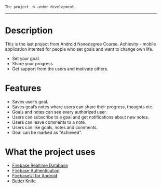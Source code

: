 `The project is under development.`

---

# Description
This is the last project from Android Nanodegree Course.
Achievity - mobile application intented for people who set goals and want to change own life.
* Set your goal.
* Share your progress.
* Get support from the users and motivate others.

# Features
* Saves user’s goal.
* Saves goal’s notes where users can share their progress, thoughts etc.
* Goals and notes can see every authorized user.
* Users can subscribe to a goal and get notifications about new notes.
* Users can leave comments to a note.
* Users can like goals, notes and comments.
* Goal can be marked as “Achieved”.

# What the project uses
* [Firebase Realtime Database](https://firebase.google.com/docs/database/)
* [Firebase Authentication](https://firebase.google.com/docs/auth/)
* [FirebaseUI for Android](https://github.com/firebase/FirebaseUI-Android)
* [Butter Knife](https://github.com/JakeWharton/butterknife)

